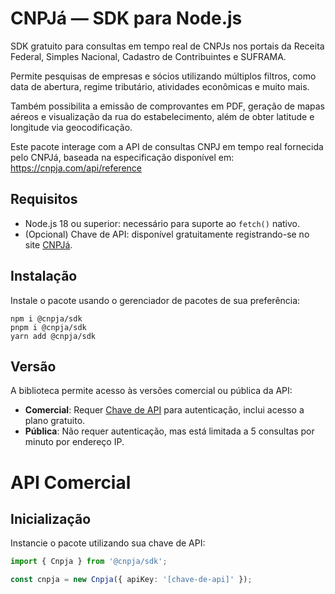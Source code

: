 # CNPJá — SDK para Node.js

SDK gratuito para consultas em tempo real de CNPJs nos portais da Receita Federal, Simples Nacional, Cadastro de Contribuintes e SUFRAMA.

Permite pesquisas de empresas e sócios utilizando múltiplos filtros, como data de abertura, regime tributário, atividades econômicas e muito mais.

Também possibilita a emissão de comprovantes em PDF, geração de mapas aéreos e visualização da rua do estabelecimento, além de obter latitude e longitude via geocodificação.

Este pacote interage com a API de consultas CNPJ em tempo real fornecida pelo CNPJá, baseada na especificação disponível em:
https://cnpja.com/api/reference

## Requisitos

- Node.js 18 ou superior: necessário para suporte ao `fetch()` nativo.
- (Opcional) Chave de API: disponível gratuitamente registrando-se no site [CNPJá](https://cnpja.com).

## Instalação

Instale o pacote usando o gerenciador de pacotes de sua preferência:

```
npm i @cnpja/sdk
pnpm i @cnpja/sdk
yarn add @cnpja/sdk
```

## Versão

A biblioteca permite acesso às versões comercial ou pública da API:
- **Comercial**: Requer [Chave de API](https://cnpja.com) para autenticação, inclui acesso a plano gratuito.
- **Pública**: Não requer autenticação, mas está limitada a 5 consultas por minuto por endereço IP.

# API Comercial

## Inicialização

Instancie o pacote utilizando sua chave de API:

```ts
import { Cnpja } from '@cnpja/sdk';

const cnpja = new Cnpja({ apiKey: '[chave-de-api]' });
```

